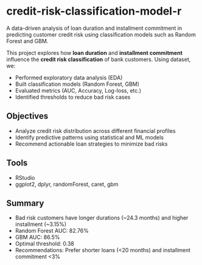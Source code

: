 # credit-risk-classification-model-r
A data-driven analysis of loan duration and installment commitment in predicting customer credit risk using classification models such as Random Forest and GBM.

This project explores how **loan duration** and **installment commitment** influence the **credit risk classification** of bank customers. 
Using dataset, we:
- Performed exploratory data analysis (EDA)
- Built classification models (Random Forest, GBM)
- Evaluated metrics (AUC, Accuracy, Log-loss, etc.)
- Identified thresholds to reduce bad risk cases

## Objectives
- Analyze credit risk distribution across different financial profiles
- Identify predictive patterns using statistical and ML models
- Recommend actionable loan strategies to minimize bad risks

## Tools
- RStudio
- ggplot2, dplyr, randomForest, caret, gbm

## Summary
- Bad risk customers have longer durations (~24.3 months) and higher installment (~3.15%)
- Random Forest AUC: 82.76%
- GBM AUC: 86.5%
- Optimal threshold: 0.38
- Recommendations: Prefer shorter loans (<20 months) and installment commitment <3%


